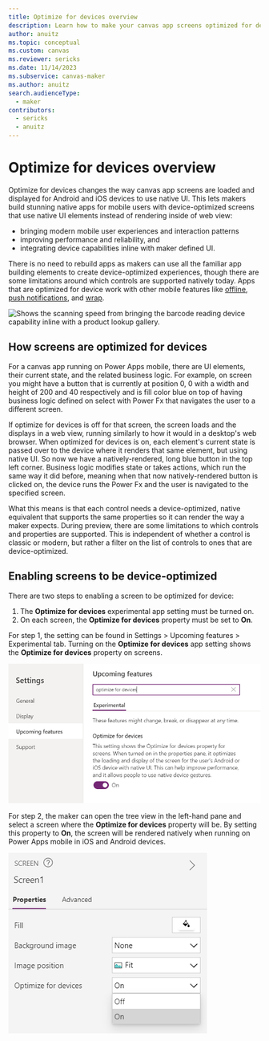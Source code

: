 ```yaml
---
title: Optimize for devices overview
description: Learn how to make your canvas app screens optimized for devices. 
author: anuitz
ms.topic: conceptual
ms.custom: canvas
ms.reviewer: sericks
ms.date: 11/14/2023
ms.subservice: canvas-maker
ms.author: anuitz
search.audienceType: 
  - maker
contributors:
  - sericks
  - anuitz
---
```


# Optimize for devices overview

Optimize for devices changes the way canvas app screens are loaded and displayed for Android and iOS devices to use native UI. This lets makers build stunning native apps for mobile users with device-optimized screens that use native UI elements instead of rendering inside of web view:

 - bringing modern mobile user experiences and interaction patterns
 - improving performance and reliability, and
 - integrating device capabilities inline with maker defined UI.

There is no need to rebuild apps as makers can use all the familiar app building elements to create device-optimized experiences, though there are some limitations around which controls are supported natively today. Apps that are optimized for device work with other mobile features like [offline](./canvas-mobile-offline-overview.md), [push notifications](./power-apps-mobile-notification.md), and [wrap](../maker/common/wrap/overview.md).

![Shows the scanning speed from bringing the barcode reading device capability inline with a product lookup gallery.](media/optimized-for-devices-barcode.gif)

## How screens are optimized for devices

For a canvas app running on Power Apps mobile, there are UI elements, their current state, and the related business logic. For example, on screen you might have a button that is currently at position 0, 0 with a width and height of 200 and 40 respectively and is fill color blue on top of having business logic defined on select with Power Fx that navigates the user to a different screen.

If optimize for devices is off for that screen, the screen loads and the displays in a web view, running similarly to how it would in a desktop's web browser. When optimized for devices is on, each element's current state is passed over to the device where it renders that same element, but using native UI. So now we have a natively-rendered, long blue button in the top left corner. Business logic modifies state or takes actions, which run the same way it did before, meaning when that now natively-rendered button is clicked on, the device runs the Power Fx and the user is navigated to the specified screen.

What this means is that each control needs a device-optimized, native equivalent that supports the same properties so it can render the way a maker expects. During preview, there are some limitations to which controls and properties are supported. This is independent of whether a control is classic or modern, but rather a filter on the list of controls to ones that are device-optimized. 

## Enabling screens to be device-optimized

There are two steps to enabling a screen to be optimized for device:
1. The **Optimize for devices** experimental app setting must be turned on.
2. On each screen, the **Optimize for devices** property must be set to **On**.

For step 1, the setting can be found in Settings > Upcoming features > Experimental tab. Turning on the **Optimize for devices** app setting shows the **Optimize for devices** property on screens. 

![Shows the setting.](media/optimized-for-devices-app-setting.png)

For step 2, the maker can open the tree view in the left-hand pane and select a screen where the **Optimize for devices** property will be. By setting this property to **On**, the screen will be rendered natively when running on Power Apps mobile in iOS and Android devices. 

![Shows the scanning speed from bringing the barcode reading device capability inline with a product lookup gallery.](media/optimized-for-devices-screen-setting.png)
